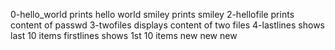 
0-hello_world prints hello world
smiley prints smiley
2-hellofile  prints content of passwd
3-twofiles displays content of two files
4-lastlines shows last 10 items
firstlines shows 1st 10 items
new
new
new
